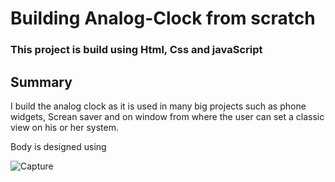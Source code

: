 # Building Analog-Clock from scratch

### This project is build using Html, Css and javaScript

## Summary
I build the analog clock as it is used in many big projects such as phone widgets, Screan saver and on window from where the user can set a classic view on his or her system.

Body is designed using 



![Capture](https://user-images.githubusercontent.com/101728039/228360487-55812740-48ac-49ea-aecd-1fa88f69ab99.JPG)
